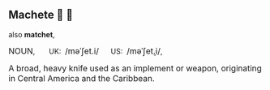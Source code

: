 ## Machete :hocho: :herb:

also **matchet**,

<span style="font-size:medium;">NOUN</span>, &nbsp; &nbsp; &nbsp;
UK: &nbsp;<span style="font-size:medium;">/məˈʃet.i/</span> &nbsp; &nbsp; &nbsp;US: &nbsp;<span style="font-size:medium;">/məˈʃet̬.i/</span>,

<span style="font-size:medium;">A broad, heavy knife used as an implement or weapon, originating in Central America and the Caribbean.</span>
